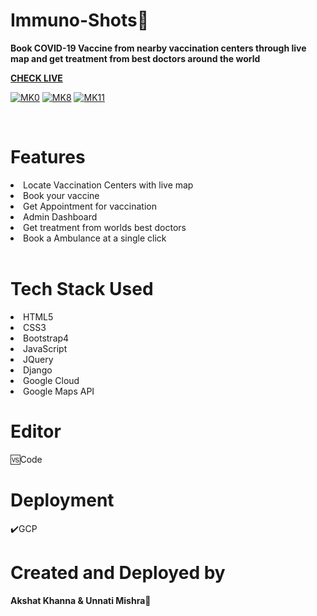 # Immuno-Shots💉

<b>Book COVID-19 Vaccine from nearby vaccination centers through live map and get treatment from best doctors around the world</b>
<br>

<b><a href="https://immunoshots.uc.r.appspot.com/">CHECK LIVE</a></b>
<br>

<a href="https://immunoshots.uc.r.appspot.com"><img src="https://i.ibb.co/hVC9mFn/MK0.png" alt="MK0" border="0"></a>
<a href="https://immunoshots.uc.r.appspot.com"><img src="https://i.ibb.co/VpBdhCk/MK8.png" alt="MK8" border="0"></a>
<a href="https://immunoshots.uc.r.appspot.com"><img src="https://i.ibb.co/8M3GwMY/MK11.png" alt="MK11" border="0"></a>

<br>

<h1>Features</h1>
<li>Locate Vaccination Centers with live map</li>
<li>Book your vaccine</li>
<li>Get Appointment for vaccination</li>
<li>Admin Dashboard</li>
<li>Get treatment from worlds best doctors</li>
<li>Book a Ambulance at a single click</li>
<br>

<h1>Tech Stack Used</h1>
<li>HTML5</li>
<li>CSS3</li>
<li>Bootstrap4</li>
<li>JavaScript</li>
<li>JQuery</li>
<li>Django</li>
<li>Google Cloud</li>
<li>Google Maps API</li>



<h1>Editor</h1>
🆚Code

<h1>Deployment</h1>✔️GCP

<h1>Created and Deployed by</h1>
  <b>Akshat Khanna & Unnati Mishra🙎</b>
  <br><br>

